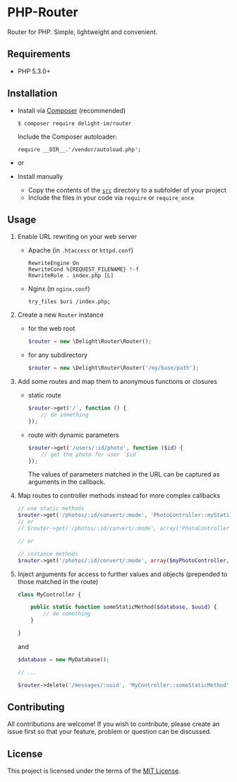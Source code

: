 # PHP-Router

Router for PHP. Simple, lightweight and convenient.

## Requirements

 * PHP 5.3.0+

## Installation

 * Install via [Composer](https://getcomposer.org/) (recommended)

   `$ composer require delight-im/router`

   Include the Composer autoloader:

   `require __DIR__.'/vendor/autoload.php';`

 * or

 * Install manually

   * Copy the contents of the [`src`](src) directory to a subfolder of your project
   * Include the files in your code via `require` or `require_once`

## Usage

 1. Enable URL rewriting on your web server

    * Apache (in `.htaccess` or `httpd.conf`)

      ```
      RewriteEngine On
      RewriteCond %{REQUEST_FILENAME} !-f
      RewriteRule . index.php [L]
      ```

    * Nginx (in `nginx.conf`)

      ```
      try_files $uri /index.php;
      ```

 1. Create a new `Router` instance

    * for the web root

      ```php
      $router = new \Delight\Router\Router();
      ```

    * for any subdirectory

      ```php
      $router = new \Delight\Router\Router('/my/base/path');
      ```

 1. Add some routes and map them to anonymous functions or closures

    * static route

      ```php
      $router->get('/', function () {
          // do something
      });
      ```

    * route with dynamic parameters

      ```php
      $router->get('/users/:id/photo', function ($id) {
          // get the photo for user `$id`
      });
      ```

      The values of parameters matched in the URL can be captured as arguments in the callback.

 1. Map routes to controller methods instead for more complex callbacks

    ```php
    // use static methods
    $router->get('/photos/:id/convert/:mode', 'PhotoController::myStaticMethod');
    // or
    // $router->get('/photos/:id/convert/:mode', array('PhotoController', 'myStaticMethod'));

    // or

    // instance methods
    $router->get('/photos/:id/convert/:mode', array($myPhotoController, 'myInstanceMethod'));
    ```

 1. Inject arguments for access to further values and objects (prepended to those matched in the route)

    ```php
    class MyController {

        public static function someStaticMethod($database, $uuid) {
            // do something
        }

    }
    ```

    and

    ```php
    $database = new MyDatabase();

    // ...

    $router->delete('/messages/:uuid', 'MyController::someStaticMethod', array($database));
    ```

## Contributing

All contributions are welcome! If you wish to contribute, please create an issue first so that your feature, problem or question can be discussed.

## License

This project is licensed under the terms of the [MIT License](https://opensource.org/licenses/MIT).
